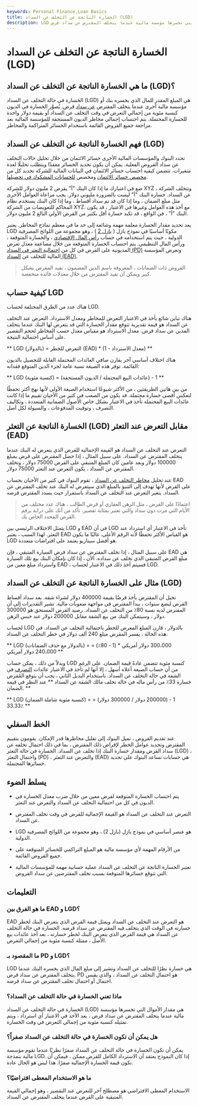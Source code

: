 ```yaml
---
keywords: Personal Finance,Loan Basics
title: الخسارة الناتجة عن التخلف عن السداد (LGD)
description: LGD أو الخسارة في حالة التخلف عن السداد هي مقدار الأموال التي تخسرها مؤسسة مالية عندما يتخلف المقترض عن سداد قرض.
---
```


# الخسارة الناتجة عن التخلف عن السداد (LGD)
## ما هي الخسارة الناتجة عن التخلف عن السداد (LGD)؟

الخسارة في حالة التخلف عن السداد (LGD) هي المبلغ المقدر للمال الذي يخسره بنك أو مؤسسة مالية أخرى عندما يتخلف المقترض [عن سداد](/default2) قرض. يُصوَّر الخسارة في الديون كنسبة مئوية من إجمالي التعرض في وقت التخلف عن السداد أو بقيمة دولار واحدة للخسارة المحتملة. يتم احتساب إجمالي مخاطر الديون المستحقة للمؤسسة المالية بعد مراجعة جميع القروض القائمة باستخدام الخسائر المتراكمة والمخاطر.

## فهم الخسارة الناتجة عن التخلف عن السداد (LGD)

تحدد البنوك والمؤسسات المالية الأخرى خسائر الائتمان من خلال تحليل حالات التخلف عن سداد القروض الفعلية. يمكن أن يكون تحديد الخسائر معقدًا ويتطلب تحليلًا لعدة متغيرات. تتضمن كيفية احتساب خسائر الائتمان في البيانات المالية للشركة تحديد كل من [مخصص خسائر الائتمان](/allowance-for-credit-losses) ومخصص [للحسابات المشكوك في تحصيلها](/allowancefordoubtfulaccounts).

ضع في اعتبارك ما إذا كان البنك "أ" يقرض 2 مليون دولار للشركة XYZ ، وتتخلف الشركة عن السداد. خسارة البنك "أ" ليست بالضرورة مليوني دولار. يجب مراعاة العوامل الأخرى مثل مبلغ الضمان ، وما إذا كان قد تم سداد أقساط ، وما إذا كان البنك يستخدم نظام المحاكم للتعويضات من الشركة XYZ. مع أخذ هذه العوامل وغيرها في الاعتبار ، قد يكون البنك "أ" ، في الواقع ، قد تكبد خسارة أقل بكثير من القرض الأولي البالغ 2 مليون دولار.

يعد تحديد مقدار الخسارة معلمة مهمة وشائعة إلى حد ما في معظم نماذج المخاطر. يعتبر LGD مكونًا أساسيًا في نموذج بازل ( [بازل 2](/baselii) ) ، وهو مجموعة من اللوائح المصرفية الدولية ، حيث يتم استخدامه في حساب [رأس المال الاقتصادي](/economic-capital) ، والخسارة المتوقعة ، ورأس المال التنظيمي. يتم احتساب الخسارة المتوقعة من خلال مضاعفة معدل تعرض المديونية على القرض في كل من [احتمالية التعثر في السداد (PD)](/defaultprobability) وتعرض المؤسسة المالية للتخلف عن [السداد (EAD)](/exposure_at_default).

> القروض ذات الضمانات ، المعروفة باسم الدين المضمون ، تفيد المقرض بشكل كبير ويمكن أن تفيد المقترض من خلال معدلات فائدة منخفضة.

>

## كيفية حساب LGD

هناك عدد من الطرق المختلفة لحساب LGD.

هناك تباين شائع يأخذ في الاعتبار التعرض للمخاطر ومعدل الاسترداد. التعرض عند التخلف عن السداد هو قيمة تقديرية تتوقع مقدار الخسارة التي قد يتعرض لها البنك عندما يتخلف المدين عن سداد قرض. معدل الاسترداد هو مقياس معدل حسب المخاطر لحجم التقصير على أساس احتمالية النتيجة.

** LGD (بالدولار) = التعرض للخطر (EAD) * (1 - معدل الاسترداد) **

هناك اختلاف أساسي آخر يقارن صافي العائدات المحتملة القابلة للتحصيل بالديون القائمة. توفر هذه الصيغة نسبة عامة لجزء الدين المتوقع فقدانه:

** LGD (كنسبة مئوية) = 1 - (عائدات البيع المحتملة / الديون المستحقة) **

من بين هاتين الطريقتين ، من الأكثر شيوعًا استخدام الصيغة الأولى لأنها نهج أكثر تحفظًا لتعكس أقصى خسارة محتملة. قد يكون من الصعب في كثير من الأحيان تقييم ما إذا كانت عائدات البيع المحتملة تأخذ في الاعتبار بشكل خاص الأصول الضمانية المتعددة ، وتكاليف التصرف ، وتوقيت المدفوعات ، والسيولة لكل أصل.

## الخسارة الناتجة عن التعثر (LGD) مقابل التعرض عند التعثر (EAD)

التعرض عند التخلف عن السداد هو القيمة الإجمالية للقرض الذي يتعرض له البنك عندما يتخلف المقترض عن السداد. على سبيل المثال ، إذا حصل المقترض على قرض بمبلغ 100000 دولار وبعد عامين كان المبلغ المتبقي على القرض 75000 دولار ، وتخلف المقترض عن السداد ، يكون التعرض عند التعثر 75000 دولار.

عند تحليل [مخاطر التخلف عن السداد](/defaultrisk) ، تقوم البنوك في كثير من الأحيان بحساب EAD على القرض لأنها تهدف إلى التنبؤ بالمبلغ الذي سيتعرض له البنك عند تخلف المقترض عن السداد. يتغير التعرض عند التخلف عن السداد باستمرار حيث يسدد المقترض قرضه.

> اعتمادًا على القرض ، مثل الرهن العقاري أو قرض الطالب ، هناك عدد مختلف من الأيام التي مرت دون سداد والتي تعتبر بمثابة تقصير. تأكد من أنك على دراية برقم القرض المحدد الخاص بك.

>

يتمثل الاختلاف الرئيسي بين LGD و EAD في أن LGD تأخذ في الاعتبار أي استرداد عند التعثر. لهذا السبب ، يعتبر EAD هو القياس الأكثر تحفظًا لأنه الرقم الأعلى. غالبًا ما يكون LGD هو أفضل سيناريو يعتمد على افتراضات متعددة.

على سبيل المثال ، إذا تخلف المقترض عن سداد قرض السيارة المتبقي ، فإن EAD هي مبلغ القرض المتبقي الذي تخلف عن سداده. الآن ، إذا كان بإمكان البنك بيع تلك السيارة واسترداد مبلغ معين من EAD ، فسيتم أخذ ذلك في الاعتبار لحساب LGD.

## مثال على الخسارة الناتجة عن التخلف عن السداد (LGD)

تخيل أن المقترض يأخذ قرضًا بقيمة 400000 دولار لشراء شقة. بعد سداد أقساط القرض لبضع سنوات ، يبدأ المقترض في مواجهة صعوبات مالية. تشير التقديرات إلى أن المقترض لديه نسبة 80٪ من التخلف عن السداد. رصيد القرض المستحق هو 300000 دولار ، وسيتمكن البنك من بيع الشقة مقابل 200000 دولار عند حبس الرهن.

لحساب LGD بالدولار ، قارن المبلغ المعرض للخطر باحتمالية التخلف عن السداد. في هذه الحالة ، يفسر المقرض مبلغ 240 ألف دولار في خطر التخلف عن السداد.

** LGD (بالدولار مع حذف الضمانات) = 300،000 دولار أمريكي * (1 - 80٪) = 240،000 دولار أمريكي **

وبدلاً من ذلك ، يمكن حساب LGD كنسبة مئوية تتضمن عادةً قيمة الضمان. على الرغم من أن حساب الصيغة أعلاه أسهل ، إلا أنها لم تأخذ في الاعتبار عائدات [التصرف](/disposition) في الشقة في حالة التخلف عن السداد. باستخدام البديل الثاني ، يجب أن يتوقع المُقرض خسارة 33٪ من رأس ماله في حالة تخلف مالك الشقة عن السداد ** عند النظر في قيمة الضمان. **

** LGD (كنسبة مئوية شاملة الضمان) = 1 - (200000 دولار / 300000 دولار) = 33.33٪ **

## الخط السفلي

عند تقديم القروض ، تميل البنوك إلى تقليل مخاطرها قدر الإمكان. يقومون بتقييم المقترض وتحديد عوامل الخطر لإقراض ذلك المقترض ، بما في ذلك احتمال تخلفه عن سداد القرض ومقدار خسارة البنك إذا تخلف عن السداد. الخسارة في حالة التعثر (LGD) ، واحتمال التعثر (PD) ، والتعرض عند التعثر (EAD) هي حسابات تساعد البنوك على تحديد خسائرها المحتملة.

## يسلط الضوء

- يتم احتساب الخسارة المتوقعة لقرض معين من خلال ضرب معدل الخسارة في الديون في كل من احتمالية التخلف عن السداد والتعرض عند التعثر.

- التعرض عند التخلف عن السداد هو القيمة الإجمالية للقرض في وقت تخلف المقترض عن السداد.

- LGD هو عنصر أساسي في نموذج بازل (بازل 2) ، وهو مجموعة من اللوائح المصرفية الدولية.

- من الأرقام المهمة لأي مؤسسة مالية هو المبلغ التراكمي للخسائر المتوقعة على جميع القروض القائمة.

- تعتبر الخسارة الناتجة عن التخلف عن السداد عملية حسابية مهمة للمؤسسات المالية التي تتوقع خسائرها المتوقعة بسبب تخلف المقترضين عن سداد القروض.

## التعليمات

### ما هو الفرق بين EAD و LGD؟

EAD هو التعرض عند التخلف عن السداد ويمثل قيمة القرض الذي يتعرض البنك لخطر خسارته في الوقت الذي يتخلف فيه المقترض عن سداد قرضه. الخسارة في حالة التخلف عن السداد هي قيمة القرض الذي يتعرض البنك لخطر خسارته ، بعد أخذ عائدات بيع الأصل ، ممثلة كنسبة مئوية من إجمالي التعرض.

### ما المقصود بـ PD و LGD؟

LGD هي خسارة نظرًا للتخلف عن السداد وتشير إلى مبلغ المال الذي يخسره البنك عندما يتخلف المقترض عن سداد قرض. PD هو احتمال التخلف عن السداد ، والذي يقيس احتمال أو احتمال تخلف المقترض عن سداد قرضه.

### ماذا تعني الخسارة في حالة التخلف عن السداد؟

الخسارة في حالة التخلف عن السداد (LGD) هي مقدار الأموال التي تخسرها مؤسسة مالية عندما يتخلف المقترض عن سداد قرض ، بعد الأخذ في الاعتبار أي استرداد ، ويتم تمثيله كنسبة مئوية من إجمالي التعرض في وقت الخسارة.

### هل يمكن أن تكون الخسارة في حالة التخلف عن السداد صفراً؟

يمكن أن تكون الخسارة في حالة التخلف عن السداد صفرًا نظريًا عندما تقوم مؤسسة مالية بنمذجة LGD. إذا كان النموذج يعتقد أن الاسترداد الكامل للقرض ممكن ، فيمكن أن تكون قيمة الخسارة الإجمالية صفرًا. هذا ليس هو الحال عادة.

### ما هو الاستخدام المعطى افتراضيًا؟

الاستخدام المعطى الافتراضي هو مصطلح آخر للتعرض عند التقصير ، وهو إجمالي القيمة المتبقية على القرض عندما يتخلف المقترض عن السداد.

